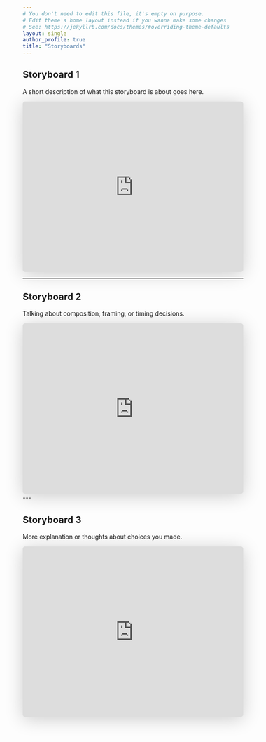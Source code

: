 ```yaml
---
# You don't need to edit this file, it's empty on purpose.
# Edit theme's home layout instead if you wanna make some changes
# See: https://jekyllrb.com/docs/themes/#overriding-theme-defaults
layout: single
author_profile: true
title: "Storyboards"
---
```


## Storyboard 1

A short description of what this storyboard is about goes here.

<iframe class="speakerdeck-iframe" style="border: 0px; background: rgba(0, 0, 0, 0.1) padding-box; margin: 0px; padding: 0px; border-radius: 6px; box-shadow: rgba(0, 0, 0, 0.2) 0px 5px 40px; width: 100%; height: auto; aspect-ratio: 560 / 432;" frameborder="0" src="https://speakerdeck.com/player/74484c3e08dc424e88545712f66bb413" title="output.pdf" allowfullscreen="true" data-ratio="1.2962962962962963"></iframe>

---

## Storyboard 2

Talking about composition, framing, or timing decisions.

<iframe class="speakerdeck-iframe" style="border: 0px; background: rgba(0, 0, 0, 0.1) padding-box; margin: 0px; padding: 0px; border-radius: 6px; box-shadow: rgba(0, 0, 0, 0.2) 0px 5px 40px; width: 100%; height: auto; aspect-ratio: 560 / 432;" frameborder="0" src="https://speakerdeck.com/player/74484c3e08dc424e88545712f66bb413" title="output.pdf" allowfullscreen="true" data-ratio="1.2962962962962963"></iframe>
---

## Storyboard 3

More explanation or thoughts about choices you made.

<iframe class="speakerdeck-iframe" style="border: 0px; background: rgba(0, 0, 0, 0.1) padding-box; margin: 0px; padding: 0px; border-radius: 6px; box-shadow: rgba(0, 0, 0, 0.2) 0px 5px 40px; width: 100%; height: auto; aspect-ratio: 560 / 432;" frameborder="0" src="https://speakerdeck.com/player/74484c3e08dc424e88545712f66bb413" title="output.pdf" allowfullscreen="true" data-ratio="1.2962962962962963"></iframe>
